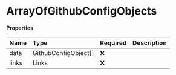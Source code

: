 # ArrayOfGithubConfigObjects

**Properties**

| Name  | Type                 | Required | Description |
| :---- | :------------------- | :------- | :---------- |
| data  | GithubConfigObject[] | ❌       |             |
| links | Links                | ❌       |             |
